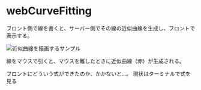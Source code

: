 # webCurveFitting
フロント側で線を書くと、サーバー側でその線の近似曲線を生成し、フロントで表示する。

![近似曲線を描画するサンプル](https://user-images.githubusercontent.com/8016384/79466020-fe399f80-8036-11ea-8db3-bc2201525eec.gif)

線をマウスで引くと、マウスを離したときに近似曲線（赤）が生成される。

フロントにどういう式ができたのか、かかないと…。
現状はターミナルで式を見る
